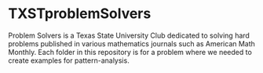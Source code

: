 # TXSTproblemSolvers
Problem Solvers is a Texas State University Club dedicated to solving hard problems published in various mathematics journals such as American Math Monthly. Each folder in this repository is for a problem where we needed to create examples for pattern-analysis.
